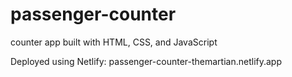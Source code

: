 # passenger-counter
counter app built with HTML, CSS, and JavaScript

Deployed using Netlify:
passenger-counter-themartian.netlify.app
